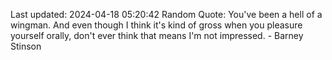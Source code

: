 Last updated: 2024-04-18 05:20:42
Random Quote: You've been a hell of a wingman. And even though I think it's kind of gross when you pleasure yourself orally, don't ever think that means I'm not impressed. - Barney Stinson